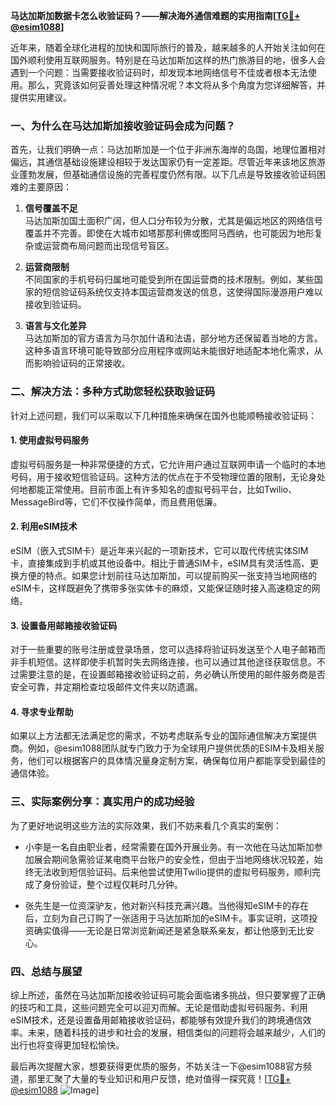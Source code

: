 **马达加斯加数据卡怎么收验证码？——解决海外通信难题的实用指南[[TG💪+ @esim1088](https://t.me/s/esim1088)]**

近年来，随着全球化进程的加快和国际旅行的普及，越来越多的人开始关注如何在国外顺利使用互联网服务。特别是在马达加斯加这样的热门旅游目的地，很多人会遇到一个问题：当需要接收验证码时，却发现本地网络信号不佳或者根本无法使用。那么，究竟该如何妥善处理这种情况呢？本文将从多个角度为您详细解答，并提供实用建议。

### 一、为什么在马达加斯加接收验证码会成为问题？

首先，让我们明确一点：马达加斯加是一个位于非洲东海岸的岛国，地理位置相对偏远，其通信基础设施建设相较于发达国家仍有一定差距。尽管近年来该地区旅游业蓬勃发展，但基础通信设施的完善程度仍然有限。以下几点是导致接收验证码困难的主要原因：

1. **信号覆盖不足**  
   马达加斯加国土面积广阔，但人口分布较为分散，尤其是偏远地区的网络信号覆盖并不完善。即使在大城市如塔那那利佛或图阿马西纳，也可能因为地形复杂或运营商布局问题而出现信号盲区。

2. **运营商限制**  
   不同国家的手机号码归属地可能受到所在国运营商的技术限制。例如，某些国家的短信验证码系统仅支持本国运营商发送的信息，这使得国际漫游用户难以接收到验证码。

3. **语言与文化差异**  
   马达加斯加的官方语言为马尔加什语和法语，部分地方还保留着当地的方言。这种多语言环境可能导致部分应用程序或网站未能很好地适配本地化需求，从而影响验证码的正常接收。

### 二、解决方法：多种方式助您轻松获取验证码

针对上述问题，我们可以采取以下几种措施来确保在国外也能顺畅接收验证码：

#### 1. 使用虚拟号码服务
虚拟号码服务是一种非常便捷的方式，它允许用户通过互联网申请一个临时的本地号码，用于接收短信验证码。这种方法的优点在于不受物理位置的限制，无论身处何地都能正常使用。目前市面上有许多知名的虚拟号码平台，比如Twilio、MessageBird等，它们不仅操作简单，而且费用低廉。

#### 2. 利用eSIM技术
eSIM（嵌入式SIM卡）是近年来兴起的一项新技术，它可以取代传统实体SIM卡，直接集成到手机或其他设备中。相比于普通SIM卡，eSIM具有灵活性高、更换方便的特点。如果您计划前往马达加斯加，可以提前购买一张支持当地网络的eSIM卡，这样既避免了携带多张实体卡的麻烦，又能保证随时接入高速稳定的网络。

#### 3. 设置备用邮箱接收验证码
对于一些重要的账号注册或登录场景，您可以选择将验证码发送至个人电子邮箱而非手机短信。这样即使手机暂时失去网络连接，也可以通过其他途径获取信息。不过需要注意的是，在设置邮箱接收验证码之前，务必确认所使用的邮件服务商是否安全可靠，并定期检查垃圾邮件文件夹以防遗漏。

#### 4. 寻求专业帮助
如果以上方法都无法满足您的需求，不妨考虑联系专业的国际通信解决方案提供商。例如，@esim1088团队就专门致力于为全球用户提供优质的ESIM卡及相关服务，他们可以根据客户的具体情况量身定制方案，确保每位用户都能享受到最佳的通信体验。

### 三、实际案例分享：真实用户的成功经验

为了更好地说明这些方法的实际效果，我们不妨来看几个真实的案例：

- 小李是一名自由职业者，经常需要在国外开展业务。有一次他在马达加斯加参加展会期间急需验证某电商平台账户的安全性，但由于当地网络状况较差，始终无法收到短信验证码。后来他尝试使用Twilio提供的虚拟号码服务，顺利完成了身份验证，整个过程仅耗时几分钟。
  
- 张先生是一位资深驴友，他对新兴科技充满兴趣。当他得知eSIM卡的存在后，立刻为自己订购了一张适用于马达加斯加的eSIM卡。事实证明，这项投资确实值得——无论是日常浏览新闻还是紧急联系亲友，都让他感到无比安心。

### 四、总结与展望

综上所述，虽然在马达加斯加接收验证码可能会面临诸多挑战，但只要掌握了正确的技巧和工具，这些问题完全可以迎刃而解。无论是借助虚拟号码服务、利用eSIM技术，还是设置备用邮箱接收验证码，都能够有效提升我们的跨境通信效率。未来，随着科技的进步和社会的发展，相信类似的问题将会越来越少，人们的出行也将变得更加轻松愉快。

最后再次提醒大家，想要获得更优质的服务，不妨关注一下@esim1088官方频道，那里汇聚了大量的专业知识和用户反馈，绝对值得一探究竟！[[TG💪+ @esim1088](https://t.me/s/esim1088) ![Image](https://i.postimg.cc/4NQfJmqS/Snipaste-2025-05-13-00-14-12.png)]